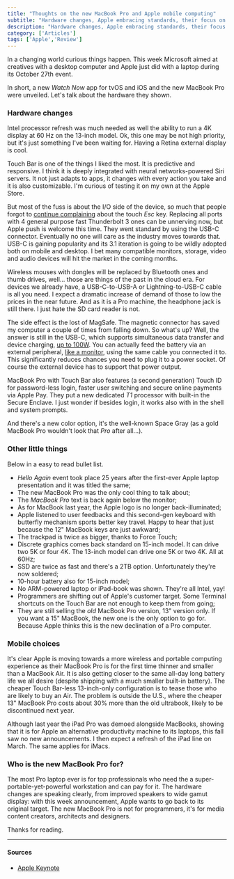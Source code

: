 ```yaml
---
title: "Thoughts on the new MacBook Pro and Apple mobile computing"
subtitle: "Hardware changes, Apple embracing standards, their focus on creators and MacBook Air highly uncertain future"
description: "Hardware changes, Apple embracing standards, their focus on creators and MacBook Air highly uncertain future"
category: ['Articles']
tags: ['Apple','Review']
---
```


In a changing world curious things happen. This week Microsoft aimed at creatives with a desktop computer and Apple just did with a laptop during its October 27th event.

In short, a new *Watch Now* app for tvOS and iOS and the new MacBook Pro were unveiled. Let's talk about the hardware they shown.

### Hardware changes

Intel processor refresh was much needed as well the ability to run a 4K display at 60 Hz on the 13-inch model. Ok, this one may be not high priority, but it's just something I've been waiting for. Having a Retina external display is cool.

Touch Bar is one of the things I liked the most. It is predictive and responsive. I think it is deeply integrated with neural networks-powered Siri servers. It not just adapts to apps, it changes with every action you take and it is also customizable. I'm curious of testing it on my own at the Apple Store.

But most of the fuss is about the I/O side of the device, so much that people forgot to [continue complaining](http://www.popularmechanics.com/technology/gadgets/a23550/new-macbooks-dump-escape-key/) about the touch *Esc* key. Replacing all ports with 4 general purpose fast Thunderbolt 3 ones can be unnerving now, but Apple push is welcome this time. They went standard by using the USB-C connector. Eventually no one will care as the industry moves towards that. USB-C is gaining popularity and its 3.1 iteration is going to be wildly adopted both on mobile and desktop. I bet many compatible monitors, storage, video and audio devices will hit the market in the coming months.

Wireless mouses with dongles will be replaced by Bluetooth ones and thumb drives, well... those are things of the past in the cloud era. For devices we already have, a USB-C-to-USB-A or Lightning-to-USB-C cable is all you need. I expect a dramatic increase of demand of those to low the prices in the near future. And as it is a Pro machine, the headphone jack is still there. I just hate the SD card reader is not.

The side effect is the lost of MagSafe. The magnetic connector has saved my computer a couple of times from falling down. So what's up? Well, the answer is still in the USB-C, which supports simultaneous data transfer and device charging, [up to 100W](http://www.usb.org/developers/powerdelivery/). You can actually feed the battery via an external peripheral, [like a monitor](http://www.apple.com/shop/product/HKN62LL/A/lg-ultrafine-5k-display), using the same cable you connected it to. This significantly reduces chances you need to plug it to a power socket. Of course the external device has to support that power output.

MacBook Pro with Touch Bar also features (a second generation) Touch ID for password-less login, faster user switching and secure online payments via Apple Pay. They put a new dedicated *T1* processor with built-in the Secure Enclave. I just wonder if besides login, it works also with in the shell and system prompts.

And there's a new color option, it's the well-known Space Gray (as a gold MacBook Pro wouldn't look that *Pro* after all...).

### Other little things

Below in a easy to read bullet list.

- *Hello Again* event took place 25 years after the first-ever Apple laptop presentation and it was titled the same;
- The new MacBook Pro was the only cool thing to talk about;
- The *MacBook Pro* text is back again below the monitor;
- As for MacBook last year, the Apple logo is no longer back-illuminated;
- Apple listened to user feedbacks and this second-gen keyboard with butterfly mechanism sports better key travel. Happy to hear that just because the 12" MacBook keys are just awkward;
- The trackpad is twice as bigger, thanks to Force Touch;
- Discrete graphics comes back standard on 15-inch model. It can drive two 5K or four 4K. The 13-inch model can drive one 5K or two 4K. All at 60Hz;
- SSD are twice as fast and there's a 2TB option. Unfortunately they're now soldered;
- 10-hour battery also for 15-inch model;
- No ARM-powered laptop or iPad-book was shown. They're all Intel, yay!
- Programmers are shifting out of Apple's customer target. Some Terminal shortcuts on the Touch Bar are not enough to keep them from going;
- They are still selling the *old* MacBook Pro version, 13" version only. If you want a 15" MacBook, the new one is the only option to go for. Because Apple thinks this is the new declination of a Pro computer.

### Mobile choices

It's clear Apple is moving towards a more wireless and portable computing experience as their MacBook Pro is for the first time thinner and smaller than a MacBook Air. It is also getting closer to the same all-day long battery life we all desire (despite shipping with a much smaller built-in battery). The cheaper Touch Bar-less 13-inch-only configuration is to tease those who are likely to buy an Air. The problem is outside the U.S., where the cheaper 13" MacBook Pro costs about 30% more than the old ultrabook, likely to be discontinued next year.

Although last year the iPad Pro was demoed alongside MacBooks, showing that it is for Apple an alternative productivity machine to its laptops, this fall saw no new announcements. I then expect a refresh of the iPad line on March. The same applies for iMacs.

### Who is the new MacBook Pro for?

The most Pro laptop ever is for top professionals who need the a super-portable-yet-powerful workstation and can pay for it. The hardware changes are speaking clearly, from improved speakers to wide gamut display: with this week announcement, Apple wants to go back to its original target. The new MacBook Pro is not for programmers, it's for media content creators, architects and designers.

Thanks for reading.

---

#### Sources

- [Apple Keynote](http://www.apple.com/apple-events/october-2016/)
